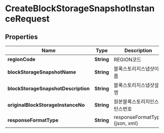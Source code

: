 
# CreateBlockStorageSnapshotInstanceRequest

## Properties
Name | Type | Description | Notes
------------ | ------------- | ------------- | -------------
**regionCode** | **String** | REGION코드 |  [optional]
**blockStorageSnapshotName** | **String** | 블록스토리지스냅샷이름 |  [optional]
**blockStorageSnapshotDescription** | **String** | 블록스토리지스냅샷설명 |  [optional]
**originalBlockStorageInstanceNo** | **String** | 원본블록스토리지인스턴스번호 | 
**responseFormatType** | **String** | responseFormatType {json, xml} |  [optional]



